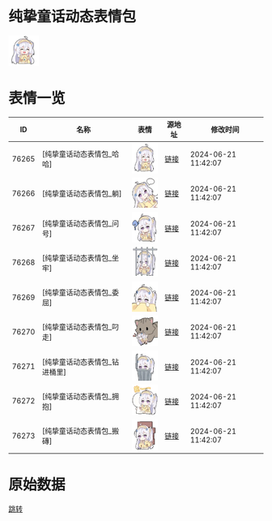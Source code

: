 # 纯挚童话动态表情包

<img src="./cover.png" height="60" alt="cover" />

# 表情一览

|ID|名称|表情|源地址|修改时间|
|----|----|----|----|----|
|76265|[纯挚童话动态表情包_哈哈]|<img src="./pic/076265_%5B纯挚童话动态表情包_哈哈%5D.gif" height="60" alt="哈哈"/>|[链接](https://i0.hdslb.com/bfs/emote/ca3f3eeb32f14f86595d222c49239525b770577b.gif)|2024-06-21 11:42:07|
|76266|[纯挚童话动态表情包_躺]|<img src="./pic/076266_%5B纯挚童话动态表情包_躺%5D.gif" height="60" alt="躺"/>|[链接](https://i0.hdslb.com/bfs/emote/9083dfa7984c03b24856888925c394c2178c7834.gif)|2024-06-21 11:42:07|
|76267|[纯挚童话动态表情包_问号]|<img src="./pic/076267_%5B纯挚童话动态表情包_问号%5D.gif" height="60" alt="问号"/>|[链接](https://i0.hdslb.com/bfs/emote/e3fbe1d8d8fc282f5880552869520149430258b5.gif)|2024-06-21 11:42:07|
|76268|[纯挚童话动态表情包_坐牢]|<img src="./pic/076268_%5B纯挚童话动态表情包_坐牢%5D.gif" height="60" alt="坐牢"/>|[链接](https://i0.hdslb.com/bfs/emote/761f53b42070eca2004c8ae9bdc41cf7e218b90d.gif)|2024-06-21 11:42:07|
|76269|[纯挚童话动态表情包_委屈]|<img src="./pic/076269_%5B纯挚童话动态表情包_委屈%5D.gif" height="60" alt="委屈"/>|[链接](https://i0.hdslb.com/bfs/emote/1f98869749ac1603fd3b954879f7cefc64073eeb.gif)|2024-06-21 11:42:07|
|76270|[纯挚童话动态表情包_叼走]|<img src="./pic/076270_%5B纯挚童话动态表情包_叼走%5D.gif" height="60" alt="叼走"/>|[链接](https://i0.hdslb.com/bfs/emote/d8afd361077314498b13ce16bd4a4052cb464401.gif)|2024-06-21 11:42:07|
|76271|[纯挚童话动态表情包_钻进桶里]|<img src="./pic/076271_%5B纯挚童话动态表情包_钻进桶里%5D.gif" height="60" alt="钻进桶里"/>|[链接](https://i0.hdslb.com/bfs/emote/e82f937437b4432fd672ee75cca10913da972741.gif)|2024-06-21 11:42:07|
|76272|[纯挚童话动态表情包_拥抱]|<img src="./pic/076272_%5B纯挚童话动态表情包_拥抱%5D.gif" height="60" alt="拥抱"/>|[链接](https://i0.hdslb.com/bfs/emote/b5adfcd0e0889e4279df616343c698c86bec4367.gif)|2024-06-21 11:42:07|
|76273|[纯挚童话动态表情包_搬磚]|<img src="./pic/076273_%5B纯挚童话动态表情包_搬磚%5D.gif" height="60" alt="搬磚"/>|[链接](https://i0.hdslb.com/bfs/emote/3eb4d4c900987b8ed3b4c66a96784c9b7a061e89.gif)|2024-06-21 11:42:07|

# 原始数据

[跳转](./raw.json)

